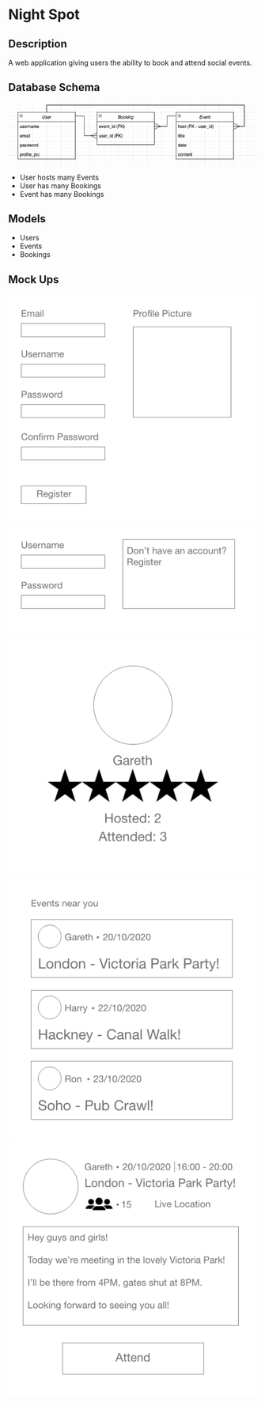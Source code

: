# Night Spot

## Description
A web application giving users the ability to book and attend social events.

## Database Schema
![Schema](mockups/UML_3.png)
- User hosts many Events
- User has many Bookings
- Event has many Bookings

## Models
- Users
- Events
- Bookings

## Mock Ups
![Register](mockups/Register.png)\
![Login](mockups/Login.png)\
![Profile](mockups/Profile.png)\
![Events](mockups/Events.png)\
![Event](mockups/Event.png)
